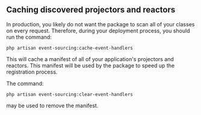 ## Caching discovered projectors and reactors

In production, you likely do not want the package to scan all of your classes on every request. Therefore, during your deployment process, you should run the command:

```
php artisan event-sourcing:cache-event-handlers
```

This will cache a manifest of all of your application's projectors and reactors. This manifest will be used by the package to speed up the registration process. 

The command:
```
php artisan event-sourcing:clear-event-handlers
```

may be used to remove the manifest.
